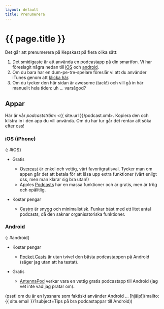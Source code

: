 ```yaml
---
layout: default
title: Prenumerera
---
```


# {{ page.title }}

Det går att prenumerera på Kepskast på flera olika sätt:

1. Det smidigaste är att använda en podcastapp på din smartfon. Vi har föreslagit några nedan till [iOS](#iOS) och [android](#android).
2. Om du bara har en dum-pe-tre-spelare föreslår vi att du använder iTunes genom att [klicka här](#iTuneslänk).
3. Om du tycker den här sidan är awesome (tack!) och vill gå in här manuellt hela tiden: uh ... varsågod?

## Appar

Här är vår _podcastström_: <{{ site.url }}/podcast.xml>. Kopiera den och klistra in i den app du vill använda. Om du har tur går det rentav att söka efter oss!

### iOS (iPhone)
{: #iOS}

* Gratis
  * [Overcast](https://itunes.apple.com/us/app/overcast-podcast-player/id888422857?mt=8) är enkel och vettig, vårt favoritgratisval. Tycker man om appen går det att betala för att låsa upp extra funktioner (värt enligt oss, men man klarar sig bra utan!)
  * Apples [Podcasts](https://itunes.apple.com/en/app/podcasts/id525463029?mt=8) har en massa funktioner och är gratis, men är trög och opålitlig.

* Kostar pengar
  * [Castro](https://itunes.apple.com/us/app/castro-high-fidelity-podcasts/id723142770?mt=8) är snygg och minimalistisk. Funkar bäst med ett litet antal podcasts, då den saknar organisatoriska funktioner.

### Android
{: #android}

* Kostar pengar
  * [Pocket Casts](https://play.google.com/store/apps/details?id=au.com.shiftyjelly.pocketcasts) är utan tvivel den bästa podcastappen på Android (säger jag utan att ha testat).
  
* Gratis
  * [AntennaPod](https://play.google.com/store/apps/details?id=de.danoeh.antennapod) verkar vara en vettig gratis podcastapp till Android (jag vet inte vad jag pratar om).

(psst! om du är en lyssnare som faktiskt använder Android ...  [hjälp!](mailto:{{ site.email }}?subject=Tips på bra podcastappar till Android))
